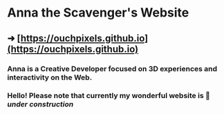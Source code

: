 # Anna the Scavenger's Website

## ➜ [https://ouchpixels.github.io](https://ouchpixels.github.io)

### Anna is a Creative Developer focused on 3D experiences and interactivity on the Web.

### Hello! Please note that currently my wonderful website is 🚧 *under construction*



